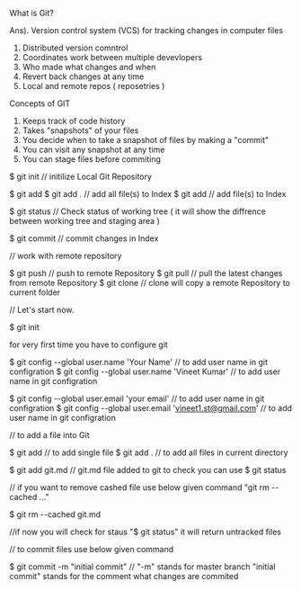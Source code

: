 What is Git?

Ans). Version control system (VCS) for tracking changes in computer files 
1) Distributed version comntrol
2) Coordinates work between multiple devevlopers
3) Who made what changes and when
4) Revert back changes at any time
5) Local and remote repos ( reposetries )

Concepts of GIT
1) Keeps track of code history
2) Takes "snapshots" of your files
3) You decide when to take a snapshot of files by making a "commit"
4) You can visit any snapshot at any time
5) You can stage files before commiting


$ git init    // initilize Local Git Repository

$ git add 
$ git add .      // add all file(s) to Index
$ git add <file> // add file(s) to Index

$ git status    // Check status of working tree  ( it will show the diffrence between working tree and staging area )

$ git commit    // commit changes in Index 



// work with remote repository  

$ git push      // push to remote Repository
$ git pull      // pull the latest changes from remote Repository
$ git clone     // clone will copy a remote Repository to current folder 



// Let's start now.

$ git init   

for very first time you have to configure git

$ git config --global user.name 'Your Name'    // to add user name in git configration 
$ git config --global user.name 'Vineet Kumar'    // to add user name in git configration 

$ git config --global user.email 'your email'    // to add user name in git configration 
$ git config --global user.email 'vineet1.st@gmail.com'    // to add user name in git configration 


// to add a file into Git

$ git add <filename>  // to add single file
$ git add .  // to add all files in current directory 

$ git add git.md   // git.md file added to git to check you can use $ git status


// if you want to remove cashed file use below given command
"git rm --cached <file>..."

$ git rm --cached git.md

//if now you will check for staus "$ git status" it will return untracked files 

// to commit files use below given command

$ git commit -m "initial commit"    // "-m" stands for master branch  "initial commit" stands for the comment what changes are commited 
